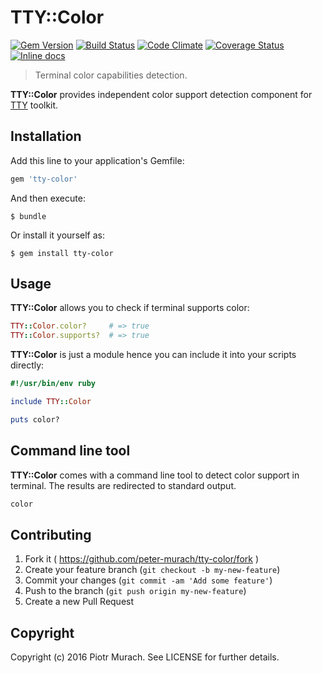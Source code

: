 # TTY::Color
[![Gem Version](https://badge.fury.io/rb/tty-color.svg)][gem]
[![Build Status](https://secure.travis-ci.org/peter-murach/tty-color.svg?branch=master)][travis]
[![Code Climate](https://codeclimate.com/github/peter-murach/tty-color/badges/gpa.svg)][codeclimate]
[![Coverage Status](https://coveralls.io/repos/peter-murach/tty-color/badge.svg)][coverage]
[![Inline docs](http://inch-ci.org/github/peter-murach/tty-color.svg?branch=master)][inchpages]

[gem]: http://badge.fury.io/rb/tty-color
[travis]: http://travis-ci.org/peter-murach/tty-color
[codeclimate]: https://codeclimate.com/github/peter-murach/tty-color
[coverage]: https://coveralls.io/r/peter-murach/tty-color
[inchpages]: http://inch-ci.org/github/peter-murach/tty-color

> Terminal color capabilities detection.

**TTY::Color** provides independent color support detection component for [TTY](https://github.com/peter-murach/tty) toolkit.

## Installation

Add this line to your application's Gemfile:

```ruby
gem 'tty-color'
```

And then execute:

    $ bundle

Or install it yourself as:

    $ gem install tty-color

## Usage

**TTY::Color** allows you to check if terminal supports color:

```ruby
TTY::Color.color?     # => true
TTY::Color.supports?  # => true
```

**TTY::Color** is just a module hence you can include it into your scripts directly:

```ruby
#!/usr/bin/env ruby

include TTY::Color

puts color?
```

## Command line tool

**TTY::Color** comes with a command line tool to detect color support in terminal. The results are redirected to standard output.

```bash
color
```

## Contributing

1. Fork it ( https://github.com/peter-murach/tty-color/fork )
2. Create your feature branch (`git checkout -b my-new-feature`)
3. Commit your changes (`git commit -am 'Add some feature'`)
4. Push to the branch (`git push origin my-new-feature`)
5. Create a new Pull Request

## Copyright

Copyright (c) 2016 Piotr Murach. See LICENSE for further details.
